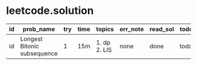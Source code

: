 # leetcode.solution

id | prob_name | try | time | topics | err_note | read_sol | todo | ext
 -----|-----|-----|-----|-----|-----|-----|-----|-----
 id | Longest Bitonic subsequence | 1 | 15m | 1. dp 2. LIS | none | done | todo | ext
